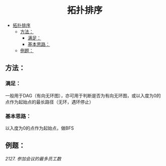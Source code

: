 <!--
 * @Description: 
 * @Author: shadow221213
 * @Date: 2023-11-01 13:56:45
 * @LastEditTime: 2023-11-02 14:20:34
-->
# <div align="center">拓扑排序</div>

<!-- TOC -->

- [拓扑排序](#拓扑排序)
  - [方法：](#方法)
    - [满足：](#满足)
    - [基本思路：](#基本思路)
  - [例题：](#例题)

<!-- /TOC -->

## 方法：

### 满足：
一般用于DAG（有向无环图），亦可用于判断是否为有向无环图，或以入度为0的点作为起始点的最长路径（无环，遇环停止）

### 基本思路：
以入度为0的点作为起始点，做BFS

## 例题：
*2127. 参加会议的最多员工数*